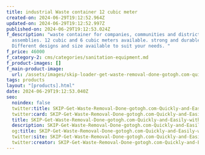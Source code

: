```yaml
---
title: industrial Waste container 12 cubic meter
created-on: 2024-06-29T19:12:52.964Z
updated-on: 2024-06-29T19:12:52.997Z
published-on: 2024-06-29T19:12:53.024Z
f_description: "waste container for companies, communities and district
  assemblies. 12 cubic and 6 cubic meters available. strong and durable.
  Different designs and size available to suit your needs. "
f_price: 46000
f_category-2: cms/categories/sanitation-equipment.md
f_product-images: []
f_main-product-image:
  url: /assets/images/skip-loader-get-waste-removal-done-gotogh.com-quickly-and-easily-with-fill-skip-binsand-stone-gravel-bio-digester-toilet-construction-sanitation-buiding-accra-ghana-roof-top-ventilator-bins-terrain-equipment-ghana-limited-.jpg
tags: products
layout: "[products].html"
date: 2024-06-29T19:12:53.040Z
seo:
  noindex: false
  twitter:title: SKIP-Get-Waste-Removal-Done-gotogh.com-Quickly-and-Easily-with-Fill-Skip-Binsand-stone-gravel-bio-digester-toilet-construction-sanitation-buiding-Accra-Ghana-roof-top-ventilator-bins-Terrain-equipment-Ghana-limited-
  twitter:card: SKIP-Get-Waste-Removal-Done-gotogh.com-Quickly-and-Easily-with-Fill-Skip-Binsand-stone-gravel-bio-digester-toilet-construction-sanitation-buiding-Accra-Ghana-roof-top-ventilator-bins-Terrain-equipment-Ghana-limited-
  title: SKIP-Get-Waste-Removal-Done-gotogh.com-Quickly-and-Easily-with-Fill-Skip-Binsand-stone-gravel-bio-digester-toilet-construction-sanitation-buiding-Accra-Ghana-roof-top-ventilator-bins-Terrain-equipment-Ghana-limited-
  description: SKIP-Get-Waste-Removal-Done-gotogh.com-Quickly-and-Easily-with-Fill-Skip-Binsand-stone-gravel-bio-digester-toilet-construction-sanitation-buiding-Accra-Ghana-roof-top-ventilator-bins-Terrain-equipment-Ghana-limited-
  og:title: SKIP-Get-Waste-Removal-Done-gotogh.com-Quickly-and-Easily-with-Fill-Skip-Binsand-stone-gravel-bio-digester-toilet-construction-sanitation-buiding-Accra-Ghana-roof-top-ventilator-bins-Terrain-equipment-Ghana-limited-
  twitter:site: SKIP-Get-Waste-Removal-Done-gotogh.com-Quickly-and-Easily-with-Fill-Skip-Binsand-stone-gravel-bio-digester-toilet-construction-sanitation-buiding-Accra-Ghana-roof-top-ventilator-bins-Terrain-equipment-Ghana-limited-
  twitter:creator: SKIP-Get-Waste-Removal-Done-gotogh.com-Quickly-and-Easily-with-Fill-Skip-Binsand-stone-gravel-bio-digester-toilet-construction-sanitation-buiding-Accra-Ghana-roof-top-ventilator-bins-Terrain-equipment-Ghana-limited-
---
```

